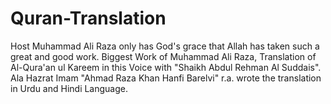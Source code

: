 # Quran-Translation
Host Muhammad Ali Raza only has God's grace that Allah has taken such a great and good work. Biggest Work of Muhammad Ali Raza, Translation of Al-Qura'an ul Kareem in this Voice with "Shaikh Abdul Rehman Al Suddais". Ala Hazrat Imam "Ahmad Raza Khan Hanfi Barelvi" r.a. wrote the translation in Urdu and Hindi Language. 
